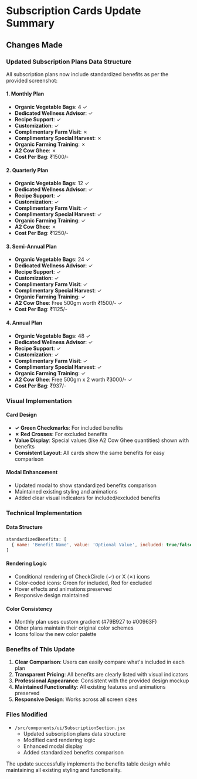 # Subscription Cards Update Summary

## Changes Made

### Updated Subscription Plans Data Structure

All subscription plans now include standardized benefits as per the provided screenshot:

#### 1. **Monthly Plan**
- **Organic Vegetable Bags**: 4 ✓
- **Dedicated Wellness Advisor**: ✓
- **Recipe Support**: ✓
- **Customization**: ✓
- **Complimentary Farm Visit**: ✗
- **Complimentary Special Harvest**: ✗
- **Organic Farming Training**: ✗
- **A2 Cow Ghee**: ✗
- **Cost Per Bag**: ₹1500/-

#### 2. **Quarterly Plan**
- **Organic Vegetable Bags**: 12 ✓
- **Dedicated Wellness Advisor**: ✓
- **Recipe Support**: ✓
- **Customization**: ✓
- **Complimentary Farm Visit**: ✓
- **Complimentary Special Harvest**: ✓
- **Organic Farming Training**: ✓
- **A2 Cow Ghee**: ✗
- **Cost Per Bag**: ₹1250/-

#### 3. **Semi-Annual Plan**
- **Organic Vegetable Bags**: 24 ✓
- **Dedicated Wellness Advisor**: ✓
- **Recipe Support**: ✓
- **Customization**: ✓
- **Complimentary Farm Visit**: ✓
- **Complimentary Special Harvest**: ✓
- **Organic Farming Training**: ✓
- **A2 Cow Ghee**: Free 500gm worth ₹1500/- ✓
- **Cost Per Bag**: ₹1125/-

#### 4. **Annual Plan**
- **Organic Vegetable Bags**: 48 ✓
- **Dedicated Wellness Advisor**: ✓
- **Recipe Support**: ✓
- **Customization**: ✓
- **Complimentary Farm Visit**: ✓
- **Complimentary Special Harvest**: ✓
- **Organic Farming Training**: ✓
- **A2 Cow Ghee**: Free 500gm x 2 worth ₹3000/- ✓
- **Cost Per Bag**: ₹937/-

### Visual Implementation

#### Card Design
- **✓ Green Checkmarks**: For included benefits
- **✗ Red Crosses**: For excluded benefits
- **Value Display**: Special values (like A2 Cow Ghee quantities) shown with benefits
- **Consistent Layout**: All cards show the same benefits for easy comparison

#### Modal Enhancement
- Updated modal to show standardized benefits comparison
- Maintained existing styling and animations
- Added clear visual indicators for included/excluded benefits

### Technical Implementation

#### Data Structure
```javascript
standardizedBenefits: [
  { name: 'Benefit Name', value: 'Optional Value', included: true/false }
]
```

#### Rendering Logic
- Conditional rendering of CheckCircle (✓) or X (✗) icons
- Color-coded icons: Green for included, Red for excluded
- Hover effects and animations preserved
- Responsive design maintained

#### Color Consistency
- Monthly plan uses custom gradient (#79B927 to #00963F)
- Other plans maintain their original color schemes
- Icons follow the new color palette

### Benefits of This Update

1. **Clear Comparison**: Users can easily compare what's included in each plan
2. **Transparent Pricing**: All benefits are clearly listed with visual indicators
3. **Professional Appearance**: Consistent with the provided design mockup
4. **Maintained Functionality**: All existing features and animations preserved
5. **Responsive Design**: Works across all screen sizes

### Files Modified
- `/src/components/ui/SubscriptionSection.jsx`
  - Updated subscription plans data structure
  - Modified card rendering logic
  - Enhanced modal display
  - Added standardized benefits comparison

The update successfully implements the benefits table design while maintaining all existing styling and functionality.
